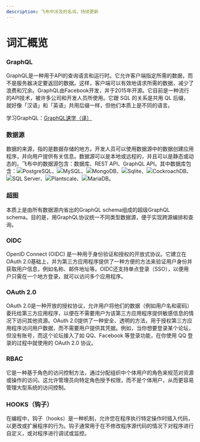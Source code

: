 ```yaml
---
description: 飞布中涉及的名词，持续更新
---
```


# 词汇概览

### GraphQL

GraphQL是一种用于API的查询语言和运行时。它允许客户端指定所需的数据，而不是服务器决定要返回的数据。这样，客户端可以有效地请求所需的数据，减少了浪费和冗余。GraphQL由Facebook开发，并于2015年开源。它目前是一种流行的API技术，被许多公司和开发人员所使用。它跟 SQL 的关系是共用 QL 后缀，就好像「汉语」和「英语」共用后缀一样，但他们本质上是不同的语言。

学习GraphQL：[GraphQL速学（译）](https://blog.biglion.top/2019/12/08/GraphQL%E9%80%9F%E5%AD%A6/)

### 数据源

数据的来源，指的是数据存储的地方。开发人员可以使用数据源中的数据创建应用程序，并向用户提供有关信息。数据源可以是本地或远程的，并且可以是静态或动态的。飞布中的数据源包含：数据库、REST API、GraphQL API。其中数据库包含：![](http://localhost:9123/assets/PostgreSQL.2a7e38b3.svg)PostgreSQL、![](http://localhost:9123/assets/MySQL.1461110d.svg)MySQL、![](http://localhost:9123/assets/MongoDB.491466e8.svg)MongoDB、![](http://localhost:9123/assets/SQLite.48a4dbe0.svg)Sqlite、![](http://localhost:9123/assets/CockroachDB.2c178614.svg)CockroachDB、![](http://localhost:9123/assets/SQLServer.bda97784.svg)SQL Server、![](http://localhost:9123/assets/Planetscale.7a27b09b.svg)Plantscale、![](http://localhost:9123/assets/MariaDB.6fe1963e.svg)MariaDB。

### 超图

本质上是由所有数据源内省出的GraphQL  schema组成的超级GraphQL  schema。目的是，用GraphQL协议统一不同类型数据源，便于实现跨源编排和查询。

### OIDC

OpenID Connect (OIDC) 是一种用于身份验证和授权的开放式协议。它建立在OAuth 2.0基础上，并为第三方应用程序提供了一种方便的方法来验证用户身份并获取用户信息，例如名称、邮件地址等。OIDC还支持单点登录（SSO），以便用户只需在一个地方登录，就可以访问多个应用程序。

### OAuth 2.0 <a href="#toc_0" id="toc_0"></a>

OAuth 2.0是一种开放的授权协议，允许用户将他们的数据（例如用户名和密码）委托给第三方应用程序，以便在不需要用户为该第三方应用程序提供敏感信息的情况下访问其他资源。OAuth 2.0提供了一种安全、透明的方法，用于授权第三方应用程序访问用户数据，而不需要用户提供其凭据。例如，当你想要登录某个论坛，但没有账号，而这个论坛接入了如 QQ、Facebook 等登录功能，在你使用 QQ 登录的过程中就使用的 OAuth 2.0 协议。

### RBAC

它是一种基于角色的访问控制方法，通过分配组织中个体用户的角色来规范对资源或操作的访问。这允许管理员向特定角色授予权限，而不是个体用户，从而更容易管理大型系统的访问控制。

### HOOKS（钩子）

在编程中，钩子（hooks）是一种机制，允许您在程序执行特定操作时插入代码，以更改或扩展程序的行为。钩子通常用于在不修改程序源代码的情况下对程序进行自定义，或对程序进行调试或监控。







